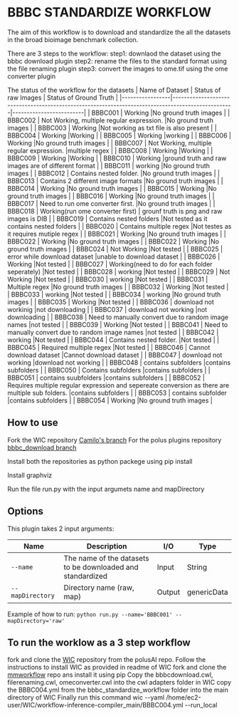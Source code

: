 # BBBC STANDARDIZE WORKFLOW

The aim of this workflow is to download and standardize the all the datasets in the broad bioimage benchmark collection.

There are 3 steps to the workflow:
step1: downlaod the dataset using the bbbc download plugin
step2: rename the files to the standard format using the file renaming plugin
step3: convert the images to ome.tif using the ome converter plugin

The status of the workflow for the datasets 
| Name of Dataset | Status of raw Images                                                                              |  Status of Ground Truth |
|-----------------|---------------------------------------------------------------------------------------------------|-------------------------|
| BBBC001         | Working                                                                                           |No ground truth images   |
| BBBC002         | Not Working, multiple regular expression.                                                         |No ground truth images  |
| BBBC003         | Working                                                                                           |Not working as txt file is also present   |
| BBBC004         | Working                                                                                           |Working |
| BBBC005         | Working                                                                                           |working   |
| BBBC006         | Working                                                                                           |No ground truth images |
| BBBC007         | Not Working, multiple regular expression.                                                         |multiple regex   |
| BBBC008         | Working                                                                                           |Working   |
| BBBC009         | Working                                                                                           |Working  |
| BBBC010         | Working                                                                                           |ground truth and raw images are of different format  |
| BBBC011         | working                                                                                           |No ground truth images  |
| BBBC012         | Contains nested folder.                                                                           |No ground truth images   |
| BBBC013         | Contains 2 different image formats                                                                |No ground truth images  |
| BBBC014         | Working                                                                                           |No ground truth images   |
| BBBC015         |  Working                                                                                          |No ground truth images   |
| BBBC016         |  Working                                                                                          |No ground truth images   |
| BBBC017         |  Need to run ome converter first.                                                                 |No ground truth images   |
| BBBC018         | Working(run ome converter first)                                                                  | grounf truth is png and raw images is DIB  |
| BBBC019         | Contains nested folders                                                                           |Not tested as it contains nested folders |
| BBBC020         |  Contains multiple regex                                                                          |Not testes as it requires mutiple regex   |
| BBBC021         | Working                                                                                           |No ground truth images   |
| BBBC022         | Working                                                                                           |No ground truth images  |
| BBBC022         | Working                                                                                           |No ground truth images   |
| BBBC024         | Not Working                                                                                       |Not tested   |
| BBBC025         |  error while download dataset                                                                     |unable to download dataset   |
| BBBC026         | Working                                                                                           |Not tested   |
| BBBC027         | Working(need to do for each folder seperately)                                                    |Not tested  |
| BBBC028         | working                                                                                           |Not tested   |
| BBBC029         |  Not Working                                                                                      |Not tested   |
| BBBC030         | working                                                                                           |Not tested   |
| BBBC031         | Multiple regex                                                                                    |No ground truth images   |
| BBBC032         |  Working                                                                                          |Not tested   |
| BBBC033         | working                                                                                           |Not tested   |
| BBBC034         | working                                                                                           |No ground truth images   |
| BBBC035         |  Working                                                                                          |Not tested   |
| BBBC036         |  download not workinig                                                                            |not downloading  |
| BBBC037         |  download not working                                                                             |not downloading   |
| BBBC038         | Need to manually convert due to random image names                                                |not tested  |
| BBBC039         |  Working                                                                                          |Not tested  |
| BBBC041         |  Need to manually convert due to random image names                                               |not tested   |
| BBBC042         | working                                                                                           |Not tested   |
| BBBC044         |  Contains nested folder.                                                                          |Not tested   |
| BBBC045         |  Required multiple regex                                                                          |Not tested   |
| BBBC046         |  Cannot download dataset                                                                          |Cannot download dataset   |
| BBBC047         |  download not working                                                                             |download not working   |
| BBBC048         | contains subfolders                                                                               |contains subfolders    |
| BBBC050         | Contains subfolders                                                                               |contains subfolders    |
| BBBC051         | contains suubfolders                                                                              |contains subfolders    |
| BBBC052         |  Requires multiple regular expression and sepereate conversion as there are multiple sub folders. |contains subfolders    |
| BBBC053         |  contains subfolder                                                                               |contains subfolders    |
| BBBC054         | Working                                                                                           |No ground truth images   |

## How to use
Fork the WIC repository [Camilo's branch](https://github.com/camilovelezr/workflow-inference-compiler/tree/viz)
For the polus plugins repository [bbbc_download branch](https://github.com/saketprem/polus-plugins)

Install both the repositories as python packege using pip install

Install graphviz

Run the file run.py with the input argumets name and mapDirectory
## Options

This plugin takes 2 input arguments:

| Name            | Description                                                  | I/O    | Type        |
| --------------- | ------------------------------------------------------------ | ------ | ----------- |
| `--name  `      | The name of the datasets to be downloaded and standardized   | Input  | String      |
| `--mapDirectory`| Directory name (raw, map)                                    | Output | genericData |

Example of how to run:
`python run.py --name='BBBC001' --mapDirectory='raw'`

## To run the worklow as a 3 step workflow
fork and clone the [WIC](https://github.com/PolusAI/workflow-inference-compiler) repository from the polusAI repo.
Follow the instructions to install WIC as provided in readme of WIC
fork and clone the [mmworkflow](https://github.com/PolusAI/mm-workflows) repo ans install it using pip
Copy the bbbcdownload.cwl, filerenaming.cwl, omeconverter.cwl into the cwl adapters folder in WIC
copy the BBBC004.yml from the bbbc_standardize_workflow folder into the main directory of WIC
Finally run this command
wic --yaml /home/ec2-user/WIC/workflow-inference-compiler_main/BBBC004.yml --run_local

